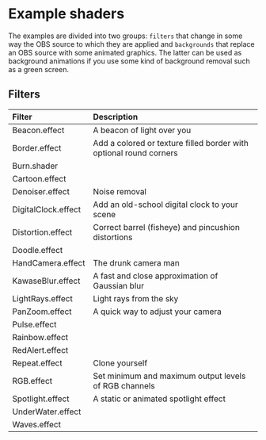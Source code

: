 # Example shaders

The examples are divided into two groups: `filters` that change in some way the OBS source to which they are applied and `backgrounds` that replace an OBS source with some animated graphics. The latter can be used as background animations if you use some kind of background removal such as a green screen.

## Filters

| Filter              | Description                                                        |
|:--------------------|:-------------------------------------------------------------------|
| Beacon.effect       | A beacon of light over you                                         |
| Border.effect       | Add a colored or texture filled border with optional round corners |
| Burn.shader         |                                                                    |
| Cartoon.effect      |                                                                    |
| Denoiser.effect     | Noise removal                                                      |
| DigitalClock.effect | Add an old-school digital clock to your scene                      |
| Distortion.effect   | Correct barrel (fisheye) and pincushion distortions                |
| Doodle.effect       |                                                                    |
| HandCamera.effect   | The drunk camera man                                               |
| KawaseBlur.effect   | A fast and close approximation of Gaussian blur                    |
| LightRays.effect    | Light rays from the sky                                            |
| PanZoom.effect      | A quick way to adjust your camera                                  |
| Pulse.effect        |                                                                    |
| Rainbow.effect      |                                                                    |
| RedAlert.effect     |                                                                    |
| Repeat.effect       | Clone yourself                                                     |
| RGB.effect          | Set minimum and maximum output levels of RGB channels              |
| Spotlight.effect    | A static or animated spotlight effect                              |
| UnderWater.effect   |                                                                    |
| Waves.effect        |                                                                    |
